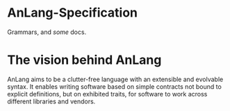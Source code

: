AnLang-Specification
====================

Grammars, and *some* docs.

The vision behind AnLang
========================

AnLang aims to be a clutter-free language with an extensible and evolvable syntax. It enables writing software based on simple contracts not bound to explicit definitions, but on exhibited traits, for software to work across different libraries and vendors.

